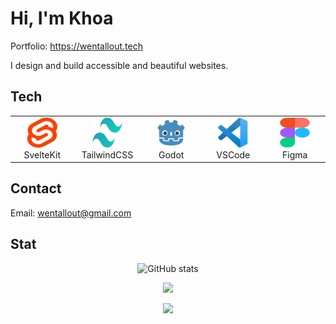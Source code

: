 # Hi, I'm Khoa

Portfolio: https://wentallout.tech

I design and build accessible and beautiful websites.

## Tech

<table>
  <tr>
    <td align="center" width="96">
        <img src="./images/svelte.svg" width="48" height="48" />
      <br>SvelteKit
    </td>
      <td align="center" width="96">
        <img src="./images/tailwind.svg" width="48" height="48" />
      <br>TailwindCSS
    </td>
    <td align="center" width="96">
        <img src="./images/godot.svg" width="48" height="48" />
      <br>Godot
    </td>
     <td align="center" width="96">
        <img src="./images/vscode.svg" width="48" height="48" />
      <br>VSCode
    </td>
    <td align="center" width="96">
        <img src="./images/figma.svg" width="48" height="48" />
      <br>Figma
    </td> 
  </tr>
</table>

## Contact

Email: wentallout@gmail.com

## Stat
<p align="center"> 
<img src="https://github-readme-stats.vercel.app/api?username=wentallout&amp;theme=dracula" alt="GitHub stats">
</p> 

<p align="center"> 
<img src="https://github-profile-trophy.vercel.app/?username=wentallout&row=2&column=3&theme=dracula&no-frame=true"/>


<p align="center"> 
<img src="https://github-readme-stats.vercel.app/api/top-langs/?username=wentallout&theme=dracula">
</p>
